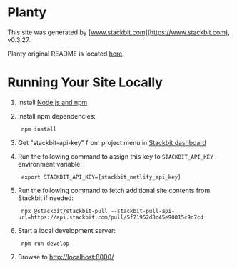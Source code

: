 # Planty

This site was generated by [www.stackbit.com](https://www.stackbit.com), v0.3.27.

Planty original README is located [here](./README.theme.md).

# Running Your Site Locally

1. Install [Node.js and npm](https://nodejs.org/en/)

1. Install npm dependencies:

        npm install

1. Get "stackbit-api-key" from project menu in [Stackbit dashboard](https://app.stackbit.com/dashboard)

1. Run the following command to assign this key to `STACKBIT_API_KEY` environment variable:

        export STACKBIT_API_KEY={stackbit_netlify_api_key}

1. Run the following command to fetch additional site contents from Stackbit if needed:

        npx @stackbit/stackbit-pull --stackbit-pull-api-url=https://api.stackbit.com/pull/5f71952d8c45e90015c9c7cd

1. Start a local development server:

        npm run develop

1. Browse to [http://localhost:8000/](http://localhost:8000/)
